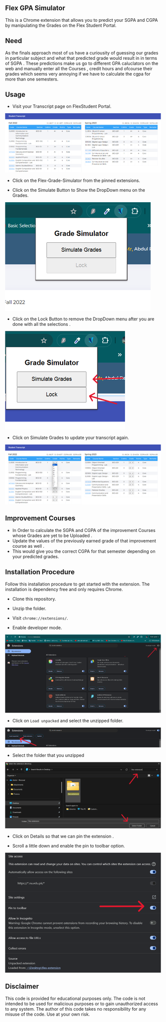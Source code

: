 ## Flex GPA Simulator

This is a Chrome extension that allows you to predict your SGPA and CGPA by manipulating the Grades on the Flex Student Portal.

## Need

As the finals approach most of us have a curiousity of guessing our grades in particular subject and what that predicted grade would
result in in terms of SGPA .
These predictions make us go to different GPA caluclators on the web and manually enter all the Courses , credit hours and ofcourse their grades
which seems very annoying if we have to calculate the cgpa for more than one semesters.

## Usage

- Visit your Transcript page on FlexStudent Portal.

![](images/image2.png)

- Click on the Flex-Grade-Simulator from the pinned extensions.

- Click on the Simulate Button to Show the DropDown menu on the Grades.

![](images/simulate.png)

- Click on the Lock Button to remove the DropDown menu after you are done with all the selections .

![](images/lock.png)

- Click on Simulate Grades to update your transcript again.

![](images/image.png)

## Improvement Courses

- In Order to calculate the SGPA and CGPA of the improvement Courses whose Grades are yet to be Uploaded .
- Update the values of the previously earned grade of that improvement course as well .
- This would give you the correct CGPA for that semester depending on your predicted grades.

## Installation Procedure

Follow this installation procedure to get started with the extension. The installation is dependency free and only requires Chrome.

- Clone this repository.

- Unzip the folder.

- Visit `chrome://extensions/`.

- Enable developer mode.

![](images/developer.png)

- Click on `Load unpacked` and select the unzipped folder.

![](images/load.png)

- Select the folder that you unzipped

![](images/folder.png)

- Click on Details so that we can pin the extension .

- Scroll a little down and enable the pin to toolbar option.

![](images/pin.png)

## Disclaimer

This code is provided for educational purposes only. The code is not intended to be used for malicious purposes or to gain unauthorized access to any system. The author of this code takes no responsibility for any misuse of the code. Use at your own risk.
